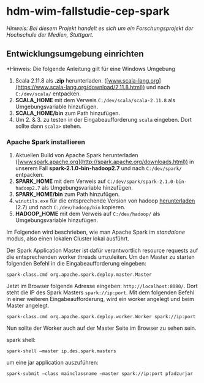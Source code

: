 # hdm-wim-fallstudie-cep-spark

*Hinweis: Bei diesem Projekt handelt es sich um ein Forschungsprojekt der Hochschule der Medien, Stuttgart.*

## Entwicklungsumgebung einrichten

*Hinweis: Die folgende Anleitung gilt für eine Windows Umgebung

1. Scala 2.11.8 als **.zip** herunterladen. ([www.scala-lang.org](https://www.scala-lang.org/download/2.11.8.html)) und nach `C:/dev/scala/` entpacken.
2. **SCALA_HOME** mit dem Verweis `C:/dev/scala/scala-2.11.8` als Umgebungsvariable hinzufügen.
3. **SCALA_HOME/bin** zum Path hinzufügen.
4. Um 2. & 3. zu testen in der Eingabeaufforderung `scala` eingeben. Dort sollte dann `scala>` stehen.

### Apache Spark installieren

1. Aktuellen Build von Apache Spark herunterladen ([www.spark.apache.org](http://spark.apache.org/downloads.html)) in unserem Fall **spark-2.1.0-bin-hadoop2.7** und nach `C:/dev/spark/` entpacken.
2. **SPARK_HOME** mit dem Verweis auf `C:/dev/spark/spark-2.1.0-bin-hadoop2.7` als Umgebungsvariable hinzufügen.
3. **SPARK_HOME/bin** zum Path hinzufügen.
4. `winutils.exe` für die entsprechende Version von hadoop [herunterladen](https://github.com/steveloughran/winutils) (2.7) und nach `C:/dev/hadoop/bin` kopieren.
5. **HADOOP_HOME** mit dem Verweis auf `C:/dev/hadoop/` als Umgebungsvariable hinzufügen.

Im Folgenden wird beschrieben, wie man Apache Spark im *standalone* modus, also einen lokalen Cluster lokal ausführt.

Der Spark Application Master ist dafür verantwortlich resource requests auf die entsprechenden worker threads umzuleiten.
Um den Master zu starten folgenden Befehl in die Eingabeaufforderung eingeben:

`spark-class.cmd org.apache.spark.deploy.master.Master`

Jetzt im Browser folgende Adresse eingeben: `http://localhost:8080/`. Dort steht die IP des Spark Masters `spark://ip:port`. 
Mit dem folgenden Befehl in einer weiteren Eingabeaufforderung, wird ein worker angelegt und beim Master angelegt. 

`spark-class.cmd org.apache.spark.deploy.worker.Worker spark://ip:port`

Nun sollte der Worker auch auf der Master Seite im Browser zu sehen sein.

spark shell:

`spark-shell –master ip.des.spark.masters`

um eine jar application auszuführen:

`spark-submit –class mainclassname –master spark://ip:port pfadzurjar`